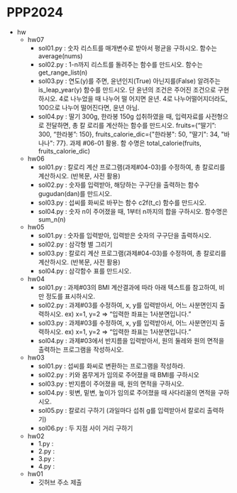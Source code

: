 # PPP2024

- hw
  - hw07
    - sol01.py : 숫자 리스트를 매개변수로 받아서 평균을 구하시오. 함수는 average(nums)
    - sol02.py : 1-n까지 리스트를 돌려주는 함수를 만드시오. 함수는 get_range_list(n)
    - sol03.py : 연도(y)를 주면, 윤년인지(True) 아닌지를(False) 알려주는 is_leap_year(y) 함수를 만드시오. 단 윤년의 조건은 주어진 조건으로 구현하시오. 4로 나누었을 때 나누어 떨 어지면 윤년. 4로 나누어떨어지더라도, 100으로 나누어 떨어진다면, 윤년 아님.
    - sol04.py : 딸기 300g, 한라봉 150g 섭취하였을 때, 입력자료를 사전형으로 전달하면, 총 칼 로리를 계산하는 함수를 만드시오. fruits={“딸기”: 300, “한라봉”: 150}, fruits_calorie_dic={"한라봉": 50, "딸기": 34, "바나나": 77}. 과제 #06-01 활용. 함 수명은 total_calorie(fruits, fruits_calorie_dic)
  - hw06
    - sol01.py : 칼로리 계산 프로그램(과제#04-03)를 수정하여, 총 칼로리를 계산하시오. (반복문, 사전 활용)
    - sol02.py : 숫자를 입력받아, 해당하는 구구단을 출력하는 함수 gugudan(dan)를 만드시오.
    - sol03.py : 섭씨를 화씨로 바꾸는 함수 c2f(t_c) 함수를 만드시오.
    - sol04.py : 숫자 n이 주어졌을 때, 1부터 n까지의 합을 구하시오. 함수명은 sum_n(n)
  - hw05
    - sol01.py : 숫자를 입력받아, 입력받은 숫자의 구구단을 출력하시오.
    - sol02.py : 삼각형 별 그리기
    - sol03.py : 칼로리 계산 프로그램(과제#04-03)를 수정하여, 총 칼로리를 계산하시오. (반복문, 사전 활용)
    - sol04.py : 삼각함수 표를 만드시오.
  - hw04
    - sol01.py : 과제#03의 BMI 계산결과에 따라 아래 텍스트를 참고하여, 비만 정도를 표시하시오.
    - sol02.py : 과제#03를 수정하여, x, y를 입력받아서, 어느 사분면인지 출력하시오. ex) x=1, y=2 => “입력한 좌표는 1사분면입니다.”
    - sol03.py : 과제#03를 수정하여, x, y를 입력받아서, 어느 사분면인지 출력하시오. ex) x=1, y=2 => “입력한 좌표는 1사분면입니다.”
    - sol04.py : 과제#03에서 반지름을 입력받아서, 원의 둘레와 원의 면적을 출력하는 프로그램을 작성하시오.
  - hw03
    - sol01.py : 섭씨를 화씨로 변환하는 프로그램을 작성하라.
    - sol02.py : 키와 몸무게가 임의로 주어졌을 때 BMI를 구하시오
    - sol03.py : 반지름이 주어졌을 때, 원의 면적을 구하시오.
    - sol04.py : 윗변, 밑변, 높이가 임의로 주어졌을 때 사다리꼴의 면적을 구하시오.
    - sol05.py : 칼로리 구하기 (과일마다 섭취 g를 입력받아서 칼로리 출력하기)
    - sol06.py : 두 지점 사이 거리 구하기
  - hw02
    - 1.py :
    - 2.py :
    - 3.py :
    - 4.py : 
  - hw01
    - 깃허브 주소 제출
